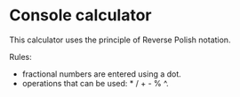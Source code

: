 # Console calculator
This calculator uses the principle of Reverse Polish notation. 

Rules: 
- fractional numbers are entered using a dot.
- operations that can be used: * / + - % ^.